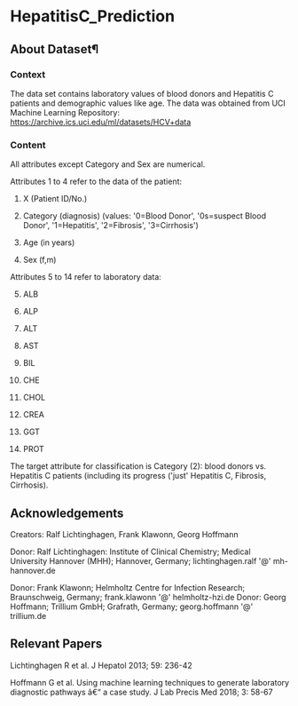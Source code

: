 # HepatitisC_Prediction

## About Dataset¶
### Context
The data set contains laboratory values of blood donors and Hepatitis C patients and demographic values like age. The data was obtained from UCI Machine Learning Repository: https://archive.ics.uci.edu/ml/datasets/HCV+data

### Content
All attributes except Category and Sex are numerical.

Attributes 1 to 4 refer to the data of the patient:

1) X (Patient ID/No.)

2) Category (diagnosis) (values: '0=Blood Donor', '0s=suspect Blood Donor', '1=Hepatitis', '2=Fibrosis', '3=Cirrhosis')

3) Age (in years)

4) Sex (f,m)

Attributes 5 to 14 refer to laboratory data:

5) ALB

6) ALP

7) ALT

8) AST

9) BIL

10) CHE

11) CHOL

12) CREA

13) GGT

14) PROT

The target attribute for classification is Category (2): blood donors vs. Hepatitis C patients (including its progress ('just' Hepatitis C, Fibrosis, Cirrhosis).

## Acknowledgements
Creators: Ralf Lichtinghagen, Frank Klawonn, Georg Hoffmann

Donor: Ralf Lichtinghagen: Institute of Clinical Chemistry; Medical University Hannover (MHH); Hannover, Germany; lichtinghagen.ralf '@' mh-hannover.de

Donor: Frank Klawonn; Helmholtz Centre for Infection Research; Braunschweig, Germany; frank.klawonn '@' helmholtz-hzi.de Donor: Georg Hoffmann; Trillium GmbH; Grafrath, Germany; georg.hoffmann '@' trillium.de

## Relevant Papers
Lichtinghagen R et al. J Hepatol 2013; 59: 236-42

Hoffmann G et al. Using machine learning techniques to generate laboratory diagnostic pathways â€“ a case study. J Lab Precis Med 2018; 3: 58-67
